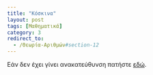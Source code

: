 ```yaml
---
title: "Κόσκινα"
layout: post
tags: [Μαθηματικά]
category: 3
redirect_to:
  - /Θεωρία-Αριθμών#section-12
---
```


Εάν δεν έχει γίνει ανακατεύθυνση πατήστε [εδώ](/Θεωρία-Αριθμών#section-12).
